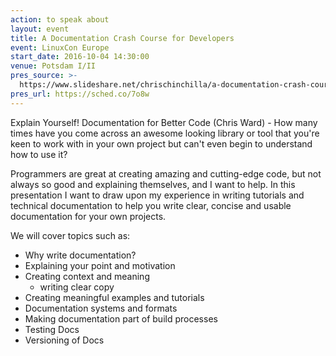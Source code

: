 ```yaml
---
action: to speak about
layout: event
title: A Documentation Crash Course for Developers
event: LinuxCon Europe
start_date: 2016-10-04 14:30:00
venue: Potsdam I/II
pres_source: >-
  https://www.slideshare.net/chrischinchilla/a-documentation-crash-course-linuxcon-2016
pres_url: https://sched.co/7o8w
---
```

Explain Yourself! Documentation for Better Code (Chris Ward) - How many times have you come across an awesome looking library or tool that you're keen to work with in your own project but can't even begin to understand how to use it?

Programmers are great at creating amazing and cutting-edge code, but not always so good and explaining themselves, and I want to help. In this presentation I want to draw upon my experience in writing tutorials and technical documentation to help you write clear, concise and usable documentation for your own projects.

We will cover topics such as:

* Why write documentation?
* Explaining your point and motivation
* Creating context and meaning
  * writing clear copy
* Creating meaningful examples and tutorials
* Documentation systems and formats
* Making documentation part of build processes
* Testing Docs
* Versioning of Docs

<svg id="zcomponents__svg" style="display: none;"></svg>